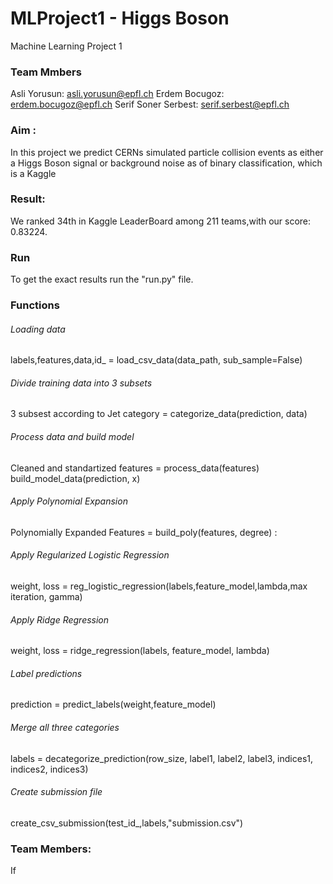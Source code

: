 # MLProject1 - Higgs Boson
Machine Learning Project 1

### Team Mmbers

Asli Yorusun: asli.yorusun@epfl.ch
Erdem Bocugoz: erdem.bocugoz@epfl.ch
Serif Soner Serbest: serif.serbest@epfl.ch

### Aim :
In this project we predict CERNs simulated particle collision events as either a Higgs Boson signal or background noise as of binary classification, which is a Kaggle 


### Result:
We ranked 34th in Kaggle LeaderBoard among 211 teams,with our score: 0.83224.


### Run
To get the exact results run the "run.py" file.

### Functions

###### Loading data
labels,features,data,id_ = load_csv_data(data_path, sub_sample=False)

###### Divide training data into 3 subsets
3 subsest according to Jet category = categorize_data(prediction, data)

###### Process data and build model
Cleaned and standartized features = process_data(features) 
build_model_data(prediction, x) 

###### Apply Polynomial Expansion 
Polynomially Expanded Features =  build_poly(features, degree) : 


###### Apply Regularized Logistic Regression

weight, loss = reg_logistic_regression(labels,feature_model,lambda,max iteration, gamma)

###### Apply Ridge Regression
weight, loss = ridge_regression(labels, feature_model, lambda)

###### Label predictions
prediction = predict_labels(weight,feature_model)

###### Merge all three categories
labels = decategorize_prediction(row_size, label1, label2, label3, indices1, indices2, indices3)

###### Create submission file
create_csv_submission(test_id_,labels,"submission.csv")

### Team Members:
If 


